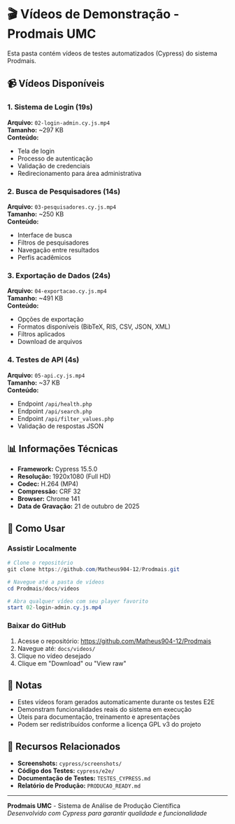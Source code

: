 # 🎬 Vídeos de Demonstração - Prodmais UMC

Esta pasta contém vídeos de testes automatizados (Cypress) do sistema Prodmais.

## 📹 Vídeos Disponíveis

### 1. Sistema de Login (19s)
**Arquivo:** `02-login-admin.cy.js.mp4`  
**Tamanho:** ~297 KB  
**Conteúdo:**
- Tela de login
- Processo de autenticação
- Validação de credenciais
- Redirecionamento para área administrativa

### 2. Busca de Pesquisadores (14s)
**Arquivo:** `03-pesquisadores.cy.js.mp4`  
**Tamanho:** ~250 KB  
**Conteúdo:**
- Interface de busca
- Filtros de pesquisadores
- Navegação entre resultados
- Perfis acadêmicos

### 3. Exportação de Dados (24s)
**Arquivo:** `04-exportacao.cy.js.mp4`  
**Tamanho:** ~491 KB  
**Conteúdo:**
- Opções de exportação
- Formatos disponíveis (BibTeX, RIS, CSV, JSON, XML)
- Filtros aplicados
- Download de arquivos

### 4. Testes de API (4s)
**Arquivo:** `05-api.cy.js.mp4`  
**Tamanho:** ~37 KB  
**Conteúdo:**
- Endpoint `/api/health.php`
- Endpoint `/api/search.php`
- Endpoint `/api/filter_values.php`
- Validação de respostas JSON

## 📊 Informações Técnicas

- **Framework:** Cypress 15.5.0
- **Resolução:** 1920x1080 (Full HD)
- **Codec:** H.264 (MP4)
- **Compressão:** CRF 32
- **Browser:** Chrome 141
- **Data de Gravação:** 21 de outubro de 2025

## 🎯 Como Usar

### Assistir Localmente
```powershell
# Clone o repositório
git clone https://github.com/Matheus904-12/Prodmais.git

# Navegue até a pasta de vídeos
cd Prodmais/docs/videos

# Abra qualquer vídeo com seu player favorito
start 02-login-admin.cy.js.mp4
```

### Baixar do GitHub
1. Acesse o repositório: https://github.com/Matheus904-12/Prodmais
2. Navegue até: `docs/videos/`
3. Clique no vídeo desejado
4. Clique em "Download" ou "View raw"

## 📝 Notas

- Estes vídeos foram gerados automaticamente durante os testes E2E
- Demonstram funcionalidades reais do sistema em execução
- Úteis para documentação, treinamento e apresentações
- Podem ser redistribuídos conforme a licença GPL v3 do projeto

## 🔗 Recursos Relacionados

- **Screenshots:** `cypress/screenshots/`
- **Código dos Testes:** `cypress/e2e/`
- **Documentação de Testes:** `TESTES_CYPRESS.md`
- **Relatório de Produção:** `PRODUCAO_READY.md`

---

**Prodmais UMC** - Sistema de Análise de Produção Científica  
*Desenvolvido com Cypress para garantir qualidade e funcionalidade*
